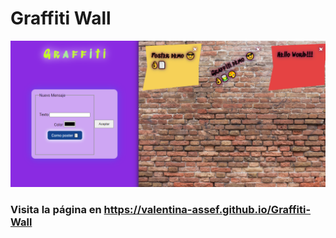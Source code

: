 # Graffiti Wall

![](./img/screenshot.png)

### Visita la página en https://valentina-assef.github.io/Graffiti-Wall
